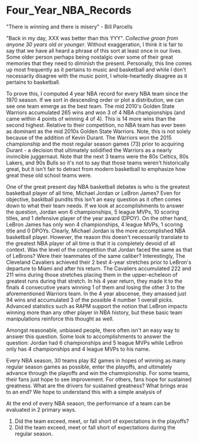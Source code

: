 # Four_Year_NBA_Records

"There is winning and there is misery" - Bill Parcells

"Back in my day, XXX was better than this YYY". *Collective groan from anyone 30 years old or younger*. Without exaggeration, I think it is fair to say that we have all heard a phrase of this sort at least once in our lives. Some older person perhaps being nostalgic over some of their great memories that they need to diminish the present. Personally, this line comes up most frequently as it pertains to music and basketball and while I don't necessarily disagree with the music point, I whole-heartedly disagree as it pertains to basketball. 

To prove this, I computed 4 year NBA record for every NBA team since the 1970 season. If we sort in descending order or plot a distribution, we can see one team emerge as the best team. The mid 2010's Golden State Warriors accumulated 265 wins and won 3 of 4 NBA championships (and came within 4 points of winning 4 of 4). This is 14 more wins than the second highest. Relative to their competition, no NBA team has ever been as dominant as the mid 2010s Golden State Warriors. Note, this is not solely because of the addition of Kevin Durant. The Warriors won the 2015 championship and the most regular season games (73) prior to acquiring Durant - a decision that ultimately solidified the Warriors as a nearly invincible juggernaut. Note that the next 3 teams were the 80s Celtics, 80s Lakers, and 90s Bulls so it's not to say that those teams weren't historically great, but it isn't fair to detract from modern basketball to emphasize how great these old school teams were. 

One of the great present day NBA basketball debates is who is the greatest basketball player of all time, Michael Jordan or LeBron James? Even for objective, basktball pundits this isn't an easy question as it often comes down to what their team needs. If we look at accomplishments to answer the question, Jordan won 6 championships, 5 league MVPs, 10 scoring titles, and 1 defensive player of the year award (DPOY). On the other hand, LeBron James has only won 4 championships, 4 league MVPs, 1 scoring title and 0 DPOYs. Clearly, Michael Jordan is the more accomplished NBA basketball player. However, the reason this doesn't necessarily translate to the greatest NBA player of all time is that it is completely devoid of all context. Was the level of the competition that Jordan faced the same as that of LeBrons? Were their teammates of the same caliber? Interestingly, The Cleveland Cavaliers achieved their 2 best 4-year stretches prior to LeBron's departure to Miami and after his return. The Cavaliers accumulated 222 and 211 wins during those stretches placing them in the upper-echeleon of greatest runs during that stretch. In his 4 year return, they made it to the finals 4 consecutive years winning 1 of them and losing the other 3 to the aforementioned Warriors team. In the 4 year abscense, they amassed just 94 wins and accumulated 3 of the possible 4 number 1 overall picks. Advanced statistics such as RAPM support the notion that LeBron impacts winning more than any other player in NBA history, but these basic team manipulations reinforce this thought as well. 












Amongst reasonable, unbiased people, there often isn't an easy way to answer this question. Some look to accomplishments to answer the question: Jordan had 6 championships and 5 league MVPs while LeBron only has 4 championships and 4 league MVPs to his name. 

Every NBA season, 30 teams play 82 games in hopes of winning as many regular season games as possible, enter the playoffs, and ultimately advance through the playoffs and win the chamnpionship. For some teams, their fans just hope to see improvement. For others, fans hope for sustained greatness. What are the drivers for sustained greatness? What brings eras to an end? We hope to understand this with a simple analysis of 


At the end of every NBA season, the performance of a team can be evaluated in 2 primary ways. 
1. Did the team exceed, meet, or fall short of expectations in the playoffs? 
2. Did the team exceed, meet or fall short of expectations during the regular season. 

